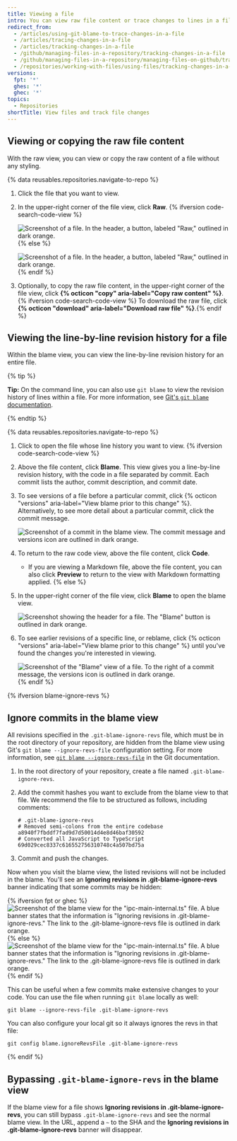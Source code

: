 ```yaml
---
title: Viewing a file
intro: You can view raw file content or trace changes to lines in a file and discover how parts of the file evolved over time.
redirect_from:
  - /articles/using-git-blame-to-trace-changes-in-a-file
  - /articles/tracing-changes-in-a-file
  - /articles/tracking-changes-in-a-file
  - /github/managing-files-in-a-repository/tracking-changes-in-a-file
  - /github/managing-files-in-a-repository/managing-files-on-github/tracking-changes-in-a-file
  - /repositories/working-with-files/using-files/tracking-changes-in-a-file
versions:
  fpt: '*'
  ghes: '*'
  ghec: '*'
topics:
  - Repositories
shortTitle: View files and track file changes
---
```

## Viewing or copying the raw file content

With the raw view, you can view or copy the raw content of a file without any styling.

{% data reusables.repositories.navigate-to-repo %}
1. Click the file that you want to view.
1. In the upper-right corner of the file view, click **Raw**.
{% ifversion code-search-code-view %}

   ![Screenshot of a file. In the header, a button, labeled "Raw," outlined in dark orange.](/assets/images/help/repository/raw-file-button.png)
{% else %}

   ![Screenshot of a file. In the header, a button, labeled "Raw," outlined in dark orange.](/assets/images/enterprise/repository/raw-file-button.png)
{% endif %}
1. Optionally, to copy the raw file content, in the upper-right corner of the file view, click **{% octicon "copy" aria-label="Copy raw content" %}**. {% ifversion code-search-code-view %} To download the raw file, click **{% octicon "download" aria-label="Download raw file" %}**.{% endif %}

## Viewing the line-by-line revision history for a file

Within the blame view, you can view the line-by-line revision history for an entire file.

{% tip %}

**Tip:** On the command line, you can also use `git blame` to view the revision history of lines within a file. For more information, see [Git's `git blame` documentation](https://git-scm.com/docs/git-blame).

{% endtip %}

{% data reusables.repositories.navigate-to-repo %}
1. Click to open the file whose line history you want to view.
{% ifversion code-search-code-view %}
1. Above the file content, click **Blame**. This view gives you a line-by-line revision history, with the code in a file separated by commit. Each commit lists the author, commit description, and commit date.
1. To see versions of a file before a particular commit, click {% octicon "versions" aria-label="View blame prior to this change" %}. Alternatively, to see more detail about a particular commit, click the commit message.

      ![Screenshot of a commit in the blame view. The commit message and versions icon are outlined in dark orange.](/assets/images/help/repository/code-view-blame-commit-options.png)

1. To return to the raw code view, above the file content, click **Code**.
   - If you are viewing a Markdown file, above the file content, you can also click **Preview** to return to the view with Markdown formatting applied.
{% else %}
1. In the upper-right corner of the file view, click **Blame** to open the blame view.

   ![Screenshot showing the header for a file. The "Blame" button is outlined in dark orange.](/assets/images/enterprise/repository/blame-button.png)
1. To see earlier revisions of a specific line, or reblame, click {% octicon "versions" aria-label="View blame prior to this change" %} until you've found the changes you're interested in viewing.

   ![Screenshot of the "Blame" view of a file. To the right of a commit message, the versions icon is outlined in dark orange.](/assets/images/enterprise/repository/git-blame.png)
{% endif %}

{% ifversion blame-ignore-revs %}

## Ignore commits in the blame view

All revisions specified in the `.git-blame-ignore-revs` file, which must be in the root directory of your repository, are hidden from the blame view using Git's `git blame --ignore-revs-file` configuration setting. For more information, see [`git blame --ignore-revs-file`](https://git-scm.com/docs/git-blame#Documentation/git-blame.txt---ignore-revs-fileltfilegt) in the Git documentation.

1. In the root directory of your repository, create a file named `.git-blame-ignore-revs`.
1. Add the commit hashes you want to exclude from the blame view to that file. We recommend the file to be structured as follows, including comments:

    ```shell
    # .git-blame-ignore-revs
    # Removed semi-colons from the entire codebase
    a8940f7fbddf7fad9d7d50014d4e8d46baf30592
    # Converted all JavaScript to TypeScript
    69d029cec8337c616552756310748c4a507bd75a
    ```

1. Commit and push the changes.

Now when you visit the blame view, the listed revisions will not be included in the blame. You'll see an **Ignoring revisions in .git-blame-ignore-revs** banner indicating that some commits may be hidden:

<!--Page used for the screenshots below: https://github.com/electron/electron/blame/main/lib/browser/ipc-main-internal.ts -->

{% ifversion fpt or ghec %}
![Screenshot of the blame view for the "ipc-main-internal.ts" file. A blue banner states that the information is "Ignoring revisions in .git-blame-ignore-revs." The link to the .git-blame-ignore-revs file is outlined in dark orange.](/assets/images/help/repository/blame-ignore-revs-file.png)
{% else %}
![Screenshot of the blame view for the "ipc-main-internal.ts" file. A blue banner states that the information is "Ignoring revisions in .git-blame-ignore-revs." The link to the .git-blame-ignore-revs file is outlined in dark orange.](/assets/images/enterprise/repository/blame-ignore-revs-file.png)
{% endif %}

This can be useful when a few commits make extensive changes to your code. You can use the file when running `git blame` locally as well:

```shell
git blame --ignore-revs-file .git-blame-ignore-revs
```

You can also configure your local git so it always ignores the revs in that file:

```shell
git config blame.ignoreRevsFile .git-blame-ignore-revs
```

{% endif %}

## Bypassing `.git-blame-ignore-revs` in the blame view

If the blame view for a file shows **Ignoring revisions in .git-blame-ignore-revs**, you can still bypass `.git-blame-ignore-revs` and see the normal blame view. In the URL, append a `~` to the SHA and the **Ignoring revisions in .git-blame-ignore-revs** banner will disappear.
